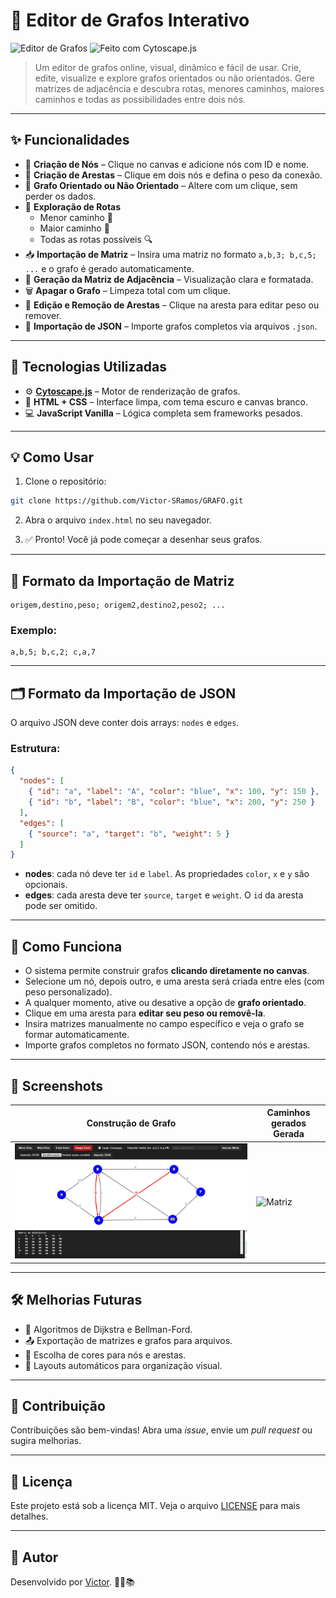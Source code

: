 
# 🚀 Editor de Grafos Interativo

![Editor de Grafos](https://img.shields.io/badge/status-Em%20Desenvolvimento-blue) ![Feito com Cytoscape.js](https://img.shields.io/badge/feito%20com-Cytoscape.js-orange)

> Um editor de grafos online, visual, dinâmico e fácil de usar. Crie, edite, visualize e explore grafos orientados ou não orientados. Gere matrizes de adjacência e descubra rotas, menores caminhos, maiores caminhos e todas as possibilidades entre dois nós.

---

## ✨ Funcionalidades

- 🎨 **Criação de Nós** – Clique no canvas e adicione nós com ID e nome.
- 🔗 **Criação de Arestas** – Clique em dois nós e defina o peso da conexão.
- 🔄 **Grafo Orientado ou Não Orientado** – Altere com um clique, sem perder os dados.
- 🏹 **Exploração de Rotas**
  - Menor caminho 🔽
  - Maior caminho 🔼
  - Todas as rotas possíveis 🔍
- 📥 **Importação de Matriz** – Insira uma matriz no formato `a,b,3; b,c,5; ...` e o grafo é gerado automaticamente.
- 📑 **Geração da Matriz de Adjacência** – Visualização clara e formatada.
- 🗑️ **Apagar o Grafo** – Limpeza total com um clique.
- 🎯 **Edição e Remoção de Arestas** – Clique na aresta para editar peso ou remover.
- 📂 **Importação de JSON** – Importe grafos completos via arquivos `.json`.

---

## 🔧 Tecnologias Utilizadas

- ⚙️ **[Cytoscape.js](https://js.cytoscape.org/)** – Motor de renderização de grafos.
- 🎨 **HTML + CSS** – Interface limpa, com tema escuro e canvas branco.
- 💻 **JavaScript Vanilla** – Lógica completa sem frameworks pesados.

---

## 💡 Como Usar

1. Clone o repositório:

```bash
git clone https://github.com/Victor-SRamos/GRAFO.git
```

2. Abra o arquivo `index.html` no seu navegador.

3. ✅ Pronto! Você já pode começar a desenhar seus grafos.

---

## 🔢 Formato da Importação de Matriz

```plaintext
origem,destino,peso; origem2,destino2,peso2; ...
```

### Exemplo:

```plaintext
a,b,5; b,c,2; c,a,7
```

---

## 🗂️ Formato da Importação de JSON

O arquivo JSON deve conter dois arrays: `nodes` e `edges`.

### Estrutura:

```json
{
  "nodes": [
    { "id": "a", "label": "A", "color": "blue", "x": 100, "y": 150 },
    { "id": "b", "label": "B", "color": "blue", "x": 200, "y": 250 }
  ],
  "edges": [
    { "source": "a", "target": "b", "weight": 5 }
  ]
}
```

- **nodes**: cada nó deve ter `id` e `label`. As propriedades `color`, `x` e `y` são opcionais.
- **edges**: cada aresta deve ter `source`, `target` e `weight`. O `id` da aresta pode ser omitido.

---

## 🧠 Como Funciona

- O sistema permite construir grafos **clicando diretamente no canvas**.
- Selecione um nó, depois outro, e uma aresta será criada entre eles (com peso personalizado).
- A qualquer momento, ative ou desative a opção de **grafo orientado**.
- Clique em uma aresta para **editar seu peso ou removê-la**.
- Insira matrizes manualmente no campo específico e veja o grafo se formar automaticamente.
- Importe grafos completos no formato JSON, contendo nós e arestas.

---

## 🎯 Screenshots

| Construção de Grafo | Caminhos gerados Gerada |
|---------------------|---------------|
| ![Grafo](PHOTO1.png) | ![Matriz](https://via.placeholder.com/400x200) |

---

## 🛠️ Melhorias Futuras

- 🧠 Algoritmos de Dijkstra e Bellman-Ford.
- 📤 Exportação de matrizes e grafos para arquivos.
- 🎨 Escolha de cores para nós e arestas.
- 🔄 Layouts automáticos para organização visual.

---

## 🤝 Contribuição

Contribuições são bem-vindas! Abra uma *issue*, envie um *pull request* ou sugira melhorias.

---

## 📄 Licença

Este projeto está sob a licença MIT. Veja o arquivo [LICENSE](./LICENSE) para mais detalhes.

---

## 🚀 Autor

Desenvolvido por [Victor](https://github.com/Victor-SRamos). 👩‍💻📚
